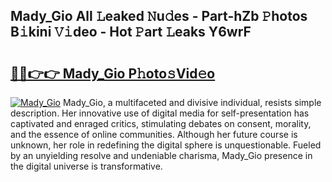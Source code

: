 ## Mady_Gio All 𝙻eaked 𝙽u𝚍es - Part-hZb 𝙿hotos B𝚒kini 𝚅𝚒deo - Hot 𝙿art 𝙻eaks Y6wrF

# <h2><a href="http://ld1g5v.urlbe.top/?page=Mady_Gio">🔗🔗👉👉 Mady_Gio P𝚑oto𝚜Vid𝚎o</a></h2>

[![Mady_Gio](https://i.imgur.com/eBuTRDB.gif)](http://ld1g5v.urlbe.top/?page=Mady_Gio)
Mady_Gio, a multifaceted and divisive individual, resists simple description. Her innovative use of digital media for self-presentation has captivated and enraged critics, stimulating debates on consent, morality, and the essence of online communities. Although her future course is unknown, her role in redefining the digital sphere is unquestionable. Fueled by an unyielding resolve and undeniable charisma, Mady_Gio presence in the digital universe is transformative.
